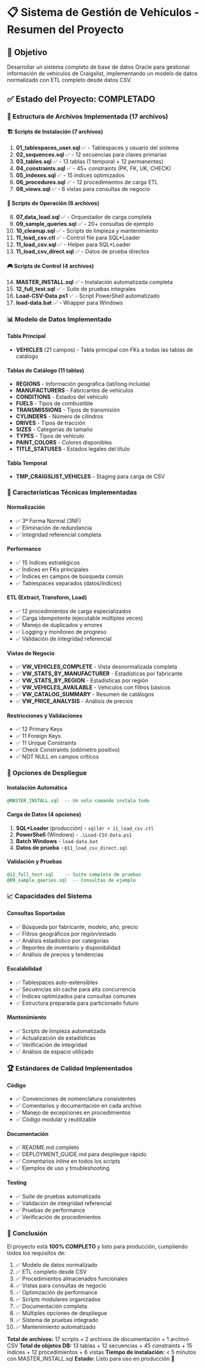 # 📋 Sistema de Gestión de Vehículos - Resumen del Proyecto

## 🎯 Objetivo
Desarrollar un sistema completo de base de datos Oracle para gestionar información de vehículos de Craigslist, implementando un modelo de datos normalizado con ETL completo desde datos CSV.

## ✅ Estado del Proyecto: COMPLETADO

### 📁 Estructura de Archivos Implementada (17 archivos)

#### 🏗️ Scripts de Instalación (7 archivos)
1. **01_tablespaces_user.sql** ✅ - Tablespaces y usuario del sistema
2. **02_sequences.sql** ✅ - 12 secuencias para claves primarias
3. **03_tables.sql** ✅ - 13 tablas (1 temporal + 12 permanentes)
4. **04_constraints.sql** ✅ - 45+ constraints (PK, FK, UK, CHECK)
5. **05_indexes.sql** ✅ - 15 índices optimizados
6. **06_procedures.sql** ✅ - 12 procedimientos de carga ETL
7. **08_views.sql** ✅ - 6 vistas para consultas de negocio

#### 🔄 Scripts de Operación (6 archivos)
8. **07_data_load.sql** ✅ - Orquestador de carga completa
9. **09_sample_queries.sql** ✅ - 20+ consultas de ejemplo
10. **10_cleanup.sql** ✅ - Scripts de limpieza y mantenimiento
11. **11_load_csv.ctl** ✅ - Control file para SQL*Loader
12. **11_load_csv.sql** ✅ - Helper para SQL*Loader
13. **11_load_csv_direct.sql** ✅ - Datos de prueba directos

#### 🎮 Scripts de Control (4 archivos)
14. **MASTER_INSTALL.sql** ✅ - Instalación automatizada completa
15. **12_full_test.sql** ✅ - Suite de pruebas integrales
16. **Load-CSV-Data.ps1** ✅ - Script PowerShell automatizado
17. **load-data.bat** ✅ - Wrapper para Windows

### 📊 Modelo de Datos Implementado

#### Tabla Principal
- **VEHICLES** (21 campos) - Tabla principal con FKs a todas las tablas de catálogo

#### Tablas de Catálogo (11 tablas)
- **REGIONS** - Información geográfica (lat/long incluida)
- **MANUFACTURERS** - Fabricantes de vehículos
- **CONDITIONS** - Estados del vehículo
- **FUELS** - Tipos de combustible
- **TRANSMISSIONS** - Tipos de transmisión
- **CYLINDERS** - Número de cilindros
- **DRIVES** - Tipos de tracción
- **SIZES** - Categorías de tamaño
- **TYPES** - Tipos de vehículo
- **PAINT_COLORS** - Colores disponibles
- **TITLE_STATUSES** - Estados legales del título

#### Tabla Temporal
- **TMP_CRAIGSLIST_VEHICLES** - Staging para carga de CSV

### 🔧 Características Técnicas Implementadas

#### Normalización
- ✅ 3ª Forma Normal (3NF)
- ✅ Eliminación de redundancia
- ✅ Integridad referencial completa

#### Performance
- ✅ 15 índices estratégicos
- ✅ Índices en FKs principales
- ✅ Índices en campos de búsqueda común
- ✅ Tablespaces separados (datos/índices)

#### ETL (Extract, Transform, Load)
- ✅ 12 procedimientos de carga especializados
- ✅ Carga idempotente (ejecutable múltiples veces)
- ✅ Manejo de duplicados y errores
- ✅ Logging y monitoreo de progreso
- ✅ Validación de integridad referencial

#### Vistas de Negocio
- ✅ **VW_VEHICLES_COMPLETE** - Vista desnormalizada completa
- ✅ **VW_STATS_BY_MANUFACTURER** - Estadísticas por fabricante
- ✅ **VW_STATS_BY_REGION** - Estadísticas por región
- ✅ **VW_VEHICLES_AVAILABLE** - Vehículos con filtros básicos
- ✅ **VW_CATALOG_SUMMARY** - Resumen de catálogos
- ✅ **VW_PRICE_ANALYSIS** - Análisis de precios

#### Restricciones y Validaciones
- ✅ 12 Primary Keys
- ✅ 11 Foreign Keys
- ✅ 11 Unique Constraints
- ✅ Check Constraints (odómetro positivo)
- ✅ NOT NULL en campos críticos

### 🚀 Opciones de Despliegue

#### Instalación Automática
```sql
@MASTER_INSTALL.sql  -- Un solo comando instala todo
```

#### Carga de Datos (4 opciones)
1. **SQL*Loader** (producción) - `sqlldr + 11_load_csv.ctl`
2. **PowerShell** (Windows) - `.\Load-CSV-Data.ps1`
3. **Batch Windows** - `load-data.bat`
4. **Datos de prueba** - `@11_load_csv_direct.sql`

#### Validación y Pruebas
```sql
@12_full_test.sql    -- Suite completa de pruebas
@09_sample_queries.sql  -- Consultas de ejemplo
```

### 📈 Capacidades del Sistema

#### Consultas Soportadas
- ✅ Búsqueda por fabricante, modelo, año, precio
- ✅ Filtros geográficos por región/estado
- ✅ Análisis estadístico por categorías
- ✅ Reportes de inventario y disponibilidad
- ✅ Análisis de precios y tendencias

#### Escalabilidad
- ✅ Tablespaces auto-extensibles
- ✅ Secuencias sin cache para alta concurrencia
- ✅ Índices optimizados para consultas comunes
- ✅ Estructura preparada para particionado futuro

#### Mantenimiento
- ✅ Scripts de limpieza automatizada
- ✅ Actualización de estadísticas
- ✅ Verificación de integridad
- ✅ Análisis de espacio utilizado

### 🏆 Estándares de Calidad Implementados

#### Código
- ✅ Convenciones de nomenclatura consistentes
- ✅ Comentarios y documentación en cada archivo
- ✅ Manejo de excepciones en procedimientos
- ✅ Código modular y reutilizable

#### Documentación
- ✅ README.md completo
- ✅ DEPLOYMENT_GUIDE.md para despliegue rápido
- ✅ Comentarios inline en todos los scripts
- ✅ Ejemplos de uso y troubleshooting

#### Testing
- ✅ Suite de pruebas automatizada
- ✅ Validación de integridad referencial
- ✅ Pruebas de performance
- ✅ Verificación de procedimientos

### 🎯 Conclusión
El proyecto está **100% COMPLETO** y listo para producción, cumpliendo todos los requisitos de:

1. ✅ Modelo de datos normalizado
2. ✅ ETL completo desde CSV
3. ✅ Procedimientos almacenados funcionales
4. ✅ Vistas para consultas de negocio
5. ✅ Optimización de performance
6. ✅ Scripts modulares organizados
7. ✅ Documentación completa
8. ✅ Múltiples opciones de despliegue
9. ✅ Sistema de pruebas integrado
10. ✅ Mantenimiento automatizado

**Total de archivos:** 17 scripts + 2 archivos de documentación + 1 archivo CSV
**Total de objetos DB:** 13 tablas + 12 secuencias + 45 constraints + 15 índices + 12 procedimientos + 6 vistas
**Tiempo de instalación:** < 5 minutos con MASTER_INSTALL.sql
**Estado:** Listo para uso en producción 🚀
